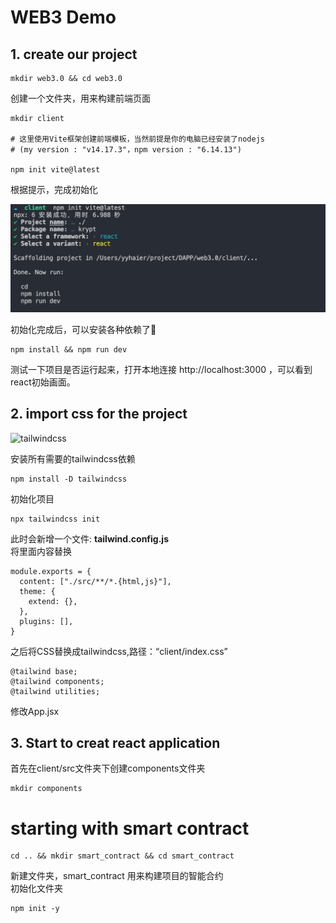 <!--
 * @Author: YYHaier
 * @Github: https://github.com/yuhai-yang
 * @Date: 2022-01-13 14:15:36
 * @LastEditors: yyhaier
 * @LastEditTime: 2022-01-13 15:16:45
 * @FilePath: /web3.0/README.md
-->
# WEB3 Demo

## 1. create our project 
```
mkdir web3.0 && cd web3.0
```

创建一个文件夹，用来构建前端页面  

```
mkdir client

# 这里使用Vite框架创建前端模板，当然前提是你的电脑已经安装了nodejs  
# (my version : "v14.17.3"，npm version : "6.14.13")

npm init vite@latest
```
根据提示，完成初始化  

![初始化](./readmeimg/vite_init.png)    

初始化完成后，可以安装各种依赖了🎉  

```
npm install && npm run dev
```
测试一下项目是否运行起来，打开本地连接 http://localhost:3000 ，可以看到react初始画面。

## 2. import css for the project

![tailwindcss](https://github.com/tailwindlabs/tailwindcss/raw/master/.github/logo-light.svg)

安装所有需要的tailwindcss依赖

```
npm install -D tailwindcss
```
初始化项目
```
npx tailwindcss init
```
此时会新增一个文件: __tailwind.config.js__    
将里面内容替换
```
module.exports = {
  content: ["./src/**/*.{html,js}"],
  theme: {
    extend: {},
  },
  plugins: [],
}
```
之后将CSS替换成tailwindcss,路径：“client/index.css”
```
@tailwind base;
@tailwind components;
@tailwind utilities;
``` 
修改App.jsx

## 3. Start to creat react application


首先在client/src文件夹下创建components文件夹

```
mkdir components
```



#  starting with smart contract

```
cd .. && mkdir smart_contract && cd smart_contract
```
新建文件夹，smart_contract 用来构建项目的智能合约  
初始化文件夹
```
npm init -y
```

